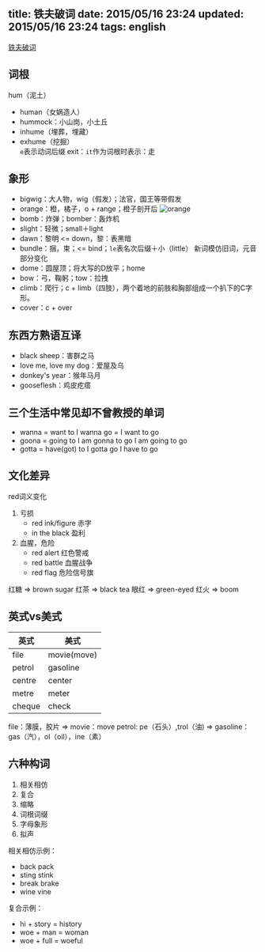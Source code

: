 title: 铁夫破词
date: 2015/05/16 23:24
updated: 2015/05/16 23:24
tags: english
---
[铁夫破词](http://study.163.com/course/courseMain.htm?courseId=594003)
## 词根
hum（泥土）
+ human（女娲造人）
+ hummock：小山岗，小土丘
+ inhume（埋葬，埋藏）
+ exhume（挖掘）      
   `e`表示动词后缀
   exit：`it`作为词根时表示：走

## 象形
+ bigwig：大人物，wig（假发）；法官，国王等带假发
+ orange：橙，橘子，o + range；橙子剖开后
    ![orange](/img/orange.png)
+ bomb：炸弹；bomber：轰炸机
+ slight：轻微；small＋light
+ dawn：黎明 <= down，黎：表黑暗
+ bundle：捆，束；<= bind；`le`表名次后缀＋小（little）
    新词模仿旧词，元音部分变化
+ dome：圆屋顶；将大写的D放平；home
+ bow：弓，鞠躬；tow：拉拽
+ climb：爬行；c + limb（四肢），两个着地的前肢和胸部组成一个扒下的C字形。
+ cover：c + over

## 东西方熟语互译
+ black sheep：害群之马
+ love me, love my dog：爱屋及乌
+ donkey's year：猴年马月
+ gooseflesh：鸡皮疙瘩

## 三个生活中常见却不曾教授的单词
+ wanna = want to
    I wanna go
    = I want to go
+ goona = going to
    I am gonna to go
    I am going to go
+ gotta = have(got) to
    I gotta go
    I have to go

## 文化差异
red词义变化
1. 亏损
    * red ink/figure 赤字
    * in the black   盈利
2. 血腥，危险
    * red alert  红色警戒 
    * red battle 血腥战争
    * red flag   危险信号旗

红糖 => brown sugar
红茶 => black tea
眼红 => green-eyed
红火 => boom

## 英式vs美式
| 英式 | 美式 |
| --- | --- |
| file | movie(move) | 
| petrol | gasoline | 
| centre | center |
| metre | meter | 
| cheque | check | 

file：薄膜，胶片             => movie：move
petrol: pe（石头）,trol（油) => gasoline：gas（汽），ol（oil），ine（素）

## 六种构词
1. 相关相仿
2. 复合
3. 缩略
4. 词根词缀
5. 字母象形
6. 拟声

相关相仿示例：
+ back pack
+ sting stink
+ break brake
+ wine vine

复合示例：
+ hi + story = history
+ woe + man = woman
+ woe + full = woeful